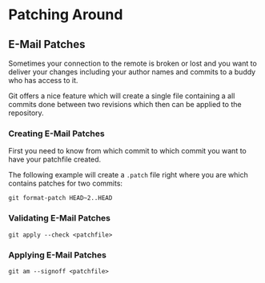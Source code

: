 # Patching Around

## E-Mail Patches

Sometimes your connection to the remote is broken or lost and you want to deliver your changes including your author names and commits to a buddy who has access to it.

Git offers a nice feature which will create a single file containing a all commits done between two revisions which then can be applied to the repository.

### Creating E-Mail Patches

First you need to know from which commit to which commit you want to have your patchfile created.

The following example will create a `.patch` file right where you are which contains patches for two commits:

	git format-patch HEAD~2..HEAD

### Validating E-Mail Patches

	git apply --check <patchfile>

### Applying E-Mail Patches

	git am --signoff <patchfile>
